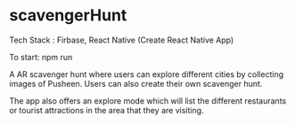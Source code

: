 # scavengerHunt

Tech Stack : Firbase, React Native (Create React Native App)

To start: npm run 

A AR scavenger hunt where users can explore different cities by collecting images of Pusheen. Users can also create their own scavenger hunt. 

The app also offers an explore mode which will list the different restaurants or tourist attractions in the area that they are visiting. 

